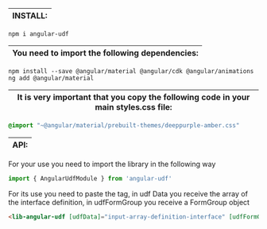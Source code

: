 
| INSTALL:                    |
| --------------------------- |
```batch
npm i angular-udf
```


| You need to import the following dependencies:|
| --------------------------------------------------------------------- |

```batch
npm install --save @angular/material @angular/cdk @angular/animations
ng add @angular/material
```


| It is very important that you copy the following code in your main styles.css file:|
| ----------------------------------------------------------------- |
```css
@import "~@angular/material/prebuilt-themes/deeppurple-amber.css"
```

| API:                                                                                                                  |
| --------------------------------------------------------------------------------------------------------------------- |
For your use you need to import the library in the following way
```typescript
import { AngularUdfModule } from 'angular-udf'
```
For its use you need to paste the tag, in udf Data you receive the array of the interface definition, in udfFormGroup you receive a FormGroup object
```html
<lib-angular-udf [udfData]="input-array-definition-interface" [udfFormGroup]="object-FormGrup" >  </lib-angular-udf>
```